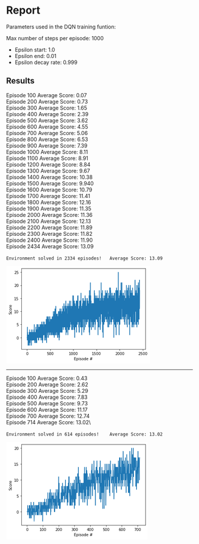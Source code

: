 # Report

Parameters used in the DQN training funtion:

Max number of steps per episode: 1000
* Epsilon start: 1.0
* Epsilon end: 0.01
* Epsilon decay rate: 0.999

## Results

Episode 100	Average Score: 0.07  
Episode 200	Average Score: 0.73  
Episode 300	Average Score: 1.65  
Episode 400	Average Score: 2.39  
Episode 500	Average Score: 3.62  
Episode 600	Average Score: 4.55  
Episode 700	Average Score: 5.06  
Episode 800	Average Score: 6.53  
Episode 900	Average Score: 7.39  
Episode 1000	Average Score: 8.11  
Episode 1100	Average Score: 8.91  
Episode 1200	Average Score: 8.84  
Episode 1300	Average Score: 9.67  
Episode 1400	Average Score: 10.38  
Episode 1500	Average Score: 9.940  
Episode 1600	Average Score: 10.79  
Episode 1700	Average Score: 11.41  
Episode 1800	Average Score: 12.16  
Episode 1900	Average Score: 11.35  
Episode 2000	Average Score: 11.36  
Episode 2100	Average Score: 12.13  
Episode 2200	Average Score: 11.89  
Episode 2300	Average Score: 11.82  
Episode 2400	Average Score: 11.90  
Episode 2434	Average Score: 13.09

`Environment solved in 2334 episodes!	Average Score: 13.09`

![0999](images/results_0999.png)

---
Episode 100	Average Score: 0.43\
Episode 200	Average Score: 2.62\
Episode 300	Average Score: 5.29\
Episode 400	Average Score: 7.83\
Episode 500	Average Score: 9.73\
Episode 600	Average Score: 11.17\
Episode 700	Average Score: 12.74\
Episode 714	Average Score: 13.02\

`Environment solved in 614 episodes!	Average Score: 13.02`

![0997](images/results_0997.png)
